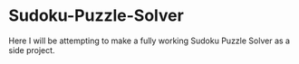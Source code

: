 # Sudoku-Puzzle-Solver
Here I will be attempting to make a fully working Sudoku Puzzle Solver as a side project.

